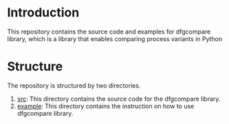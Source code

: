 # Introduction
This repository contains the source code and examples for dfgcompare library, which is a library that enables comparing process variants in Python

# Structure
The repository is structured by two directories.
1. [src](./src): This directory contains the source code for the dfgcompare library.
2. [example](./example): This directory contains the instruction on how to use dfgcompare library.
